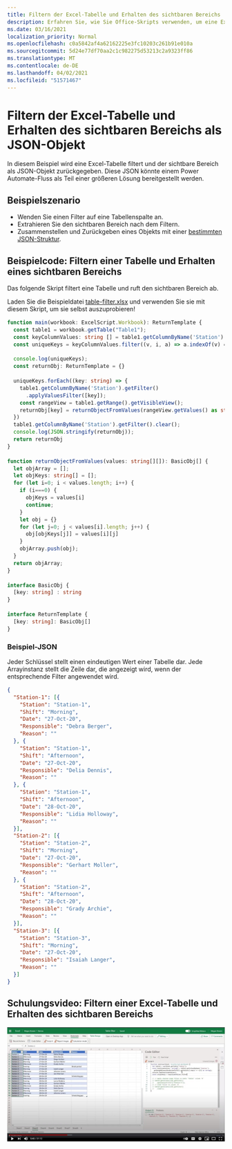 ```yaml
---
title: Filtern der Excel-Tabelle und Erhalten des sichtbaren Bereichs
description: Erfahren Sie, wie Sie Office-Skripts verwenden, um eine Excel-Tabelle zu filtern und den sichtbaren Bereich als Array von Objekten zu erhalten.
ms.date: 03/16/2021
localization_priority: Normal
ms.openlocfilehash: c0a5842af4a62162225e3fc10203c261b91e010a
ms.sourcegitcommit: 5d24e77df70aa2c1c982275d53213c2a9323ff86
ms.translationtype: MT
ms.contentlocale: de-DE
ms.lasthandoff: 04/02/2021
ms.locfileid: "51571467"
---
```

# <a name="filter-excel-table-and-get-visible-range-as-a-json-object"></a>Filtern der Excel-Tabelle und Erhalten des sichtbaren Bereichs als JSON-Objekt

In diesem Beispiel wird eine Excel-Tabelle filtert und der sichtbare Bereich als JSON-Objekt zurückgegeben. Diese JSON könnte einem Power Automate-Fluss als Teil einer größeren Lösung bereitgestellt werden.

## <a name="example-scenario"></a>Beispielszenario

* Wenden Sie einen Filter auf eine Tabellenspalte an.
* Extrahieren Sie den sichtbaren Bereich nach dem Filtern.
* Zusammenstellen und Zurückgeben eines Objekts mit einer [bestimmten JSON-Struktur](#sample-json).

## <a name="sample-code-filter-a-table-and-get-visible-range"></a>Beispielcode: Filtern einer Tabelle und Erhalten eines sichtbaren Bereichs

Das folgende Skript filtert eine Tabelle und ruft den sichtbaren Bereich ab.

Laden Sie die Beispieldatei <a href="table-filter.xlsx">table-filter.xlsx</a> und verwenden Sie sie mit diesem Skript, um sie selbst auszuprobieren!

```TypeScript
function main(workbook: ExcelScript.Workbook): ReturnTemplate {
  const table1 = workbook.getTable("Table1");
  const keyColumnValues: string [] = table1.getColumnByName('Station').getRangeBetweenHeaderAndTotal().getValues().map(v => v[0] as string);
  const uniqueKeys = keyColumnValues.filter((v, i, a) => a.indexOf(v) === i);

  console.log(uniqueKeys);
  const returnObj: ReturnTemplate = {}

  uniqueKeys.forEach((key: string) => {
    table1.getColumnByName('Station').getFilter()
      .applyValuesFilter([key]);
    const rangeView = table1.getRange().getVisibleView();
    returnObj[key] = returnObjectFromValues(rangeView.getValues() as string[][]);
  })
  table1.getColumnByName('Station').getFilter().clear();
  console.log(JSON.stringify(returnObj));
  return returnObj
}

function returnObjectFromValues(values: string[][]): BasicObj[] {
  let objArray = [];
  let objKeys: string[] = [];
  for (let i=0; i < values.length; i++) {
    if (i===0) {
      objKeys = values[i]
      continue;
    }
    let obj = {}
    for (let j=0; j < values[i].length; j++) {
      obj[objKeys[j]] = values[i][j]
    }
    objArray.push(obj);
  }
  return objArray;
}

interface BasicObj {
  [key: string] : string
}

interface ReturnTemplate {
  [key: string]: BasicObj[]
}
```

### <a name="sample-json"></a>Beispiel-JSON

Jeder Schlüssel stellt einen eindeutigen Wert einer Tabelle dar. Jede Arrayinstanz stellt die Zeile dar, die angezeigt wird, wenn der entsprechende Filter angewendet wird.

```json
{
  "Station-1": [{
    "Station": "Station-1",
    "Shift": "Morning",
    "Date": "27-Oct-20",
    "Responsible": "Debra Berger",
    "Reason": ""
  }, {
    "Station": "Station-1",
    "Shift": "Afternoon",
    "Date": "27-Oct-20",
    "Responsible": "Delia Dennis",
    "Reason": ""
  }, {
    "Station": "Station-1",
    "Shift": "Afternoon",
    "Date": "28-Oct-20",
    "Responsible": "Lidia Holloway",
    "Reason": ""
  }],
  "Station-2": [{
    "Station": "Station-2",
    "Shift": "Morning",
    "Date": "27-Oct-20",
    "Responsible": "Gerhart Moller",
    "Reason": ""
  }, {
    "Station": "Station-2",
    "Shift": "Afternoon",
    "Date": "28-Oct-20",
    "Responsible": "Grady Archie",
    "Reason": ""
  }],
  "Station-3": [{
    "Station": "Station-3",
    "Shift": "Morning",
    "Date": "27-Oct-20",
    "Responsible": "Isaiah Langer",
    "Reason": ""
  }]
}
```

## <a name="training-video-filter-an-excel-table-and-get-the-visible-range"></a>Schulungsvideo: Filtern einer Excel-Tabelle und Erhalten des sichtbaren Bereichs

[![Schritt-für-Schritt-Video zum Filtern einer Excel-Tabelle und zum Erhalten des sichtbaren Bereichs ansehen](../../images/visible-range-as-objects-vid.jpg)](https://youtu.be/Mv7BrvPq84A "Schritt-für-Schritt-Video zum Filtern einer Excel-Tabelle und zum Erhalten des sichtbaren Bereichs")
